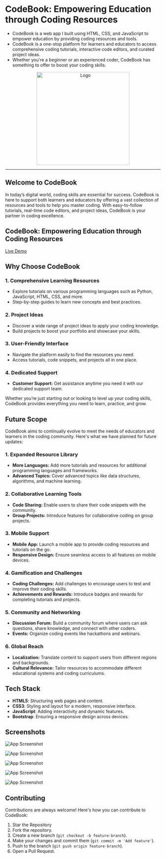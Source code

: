# CodeBook: Empowering Education through Coding Resources

* CodeBook is a web app I built using HTML, CSS, and JavaScript to empower education by providing coding resources and tools.
* CodeBook is a one-stop platform for learners and educators to access comprehensive coding tutorials, interactive code editors, and curated project ideas.
* Whether you're a beginner or an experienced coder, CodeBook has something to offer to boost your coding skills.

<p align="center">
  <img src="https://github.com/Shreyaa173/Code-Book/blob/master/Assests/logo.png" alt="Logo" width="300" />
</p>

---

## Welcome to CodeBook

In today’s digital world, coding skills are essential for success. CodeBook is here to support both learners and educators by offering a vast collection of resources and tools to help you master coding. With easy-to-follow tutorials, real-time code editors, and project ideas, CodeBook is your partner in coding excellence.

## CodeBook: Empowering Education through Coding Resources
[Live Demo](https://codebook-eight.vercel.app/)

## Why Choose CodeBook

### 1. Comprehensive Learning Resources
- Explore tutorials on various programming languages such as Python, JavaScript, HTML, CSS, and more.
- Step-by-step guides to learn new concepts and best practices.

### 2. Project Ideas
- Discover a wide range of project ideas to apply your coding knowledge.
- Build projects to boost your portfolio and showcase your skills.

### 3. User-Friendly Interface
- Navigate the platform easily to find the resources you need.
- Access tutorials, code snippets, and projects all in one place.

### 4. Dedicated Support
- **Customer Support:** Get assistance anytime you need it with our dedicated support team.

Whether you’re just starting out or looking to level up your coding skills, CodeBook provides everything you need to learn, practice, and grow.

## Future Scope

CodeBook aims to continually evolve to meet the needs of educators and learners in the coding community. Here's what we have planned for future updates:

### 1. Expanded Resource Library
- **More Languages:** Add more tutorials and resources for additional programming languages and frameworks.
- **Advanced Topics:** Cover advanced topics like data structures, algorithms, and machine learning.

### 2. Collaborative Learning Tools
- **Code Sharing:** Enable users to share their code snippets with the community.
- **Group Projects:** Introduce features for collaborative coding on group projects.

### 3. Mobile Support
- **Mobile App:** Launch a mobile app to provide coding resources and tutorials on the go.
- **Responsive Design:** Ensure seamless access to all features on mobile devices.

### 4. Gamification and Challenges
- **Coding Challenges:** Add challenges to encourage users to test and improve their coding skills.
- **Achievements and Rewards:** Introduce badges and rewards for completing tutorials and projects.

### 5. Community and Networking
- **Discussion Forum:** Build a community forum where users can ask questions, share knowledge, and connect with other coders.
- **Events:** Organize coding events like hackathons and webinars.

### 6. Global Reach
- **Localization:** Translate content to support users from different regions and backgrounds.
- **Cultural Relevance:** Tailor resources to accommodate different educational systems and coding curriculums.

## Tech Stack

- **HTML5**: Structuring web pages and content.
- **CSS3**: Styling and layout for a modern, responsive interface.
- **JavaScript**: Adding interactivity and dynamic features.
- **Bootstrap**: Ensuring a responsive design across devices.

## Screenshots

![App Screenshot](https://github.com/Shreyaa173/Code-Book/blob/master/Assests/1.png)  

![App Screenshot](https://github.com/Shreyaa173/Code-Book/blob/master/Assests/2.png) 

![App Screenshot](https://github.com/Shreyaa173/Code-Book/blob/master/Assests/3.png) 

![App Screenshot](https://github.com/Shreyaa173/Code-Book/blob/master/Assests/4.png)

![App Screenshot](https://github.com/Shreyaa173/Code-Book/blob/master/Assests/5.png)  

## Contributing

Contributions are always welcome! Here's how you can contribute to CodeBook:

1. Star the Repository
2. Fork the repository.
3. Create a new branch (`git checkout -b feature-branch`).
4. Make your changes and commit them (`git commit -m 'Add feature'`).
5. Push to the branch (`git push origin feature-branch`).
6. Open a Pull Request.
